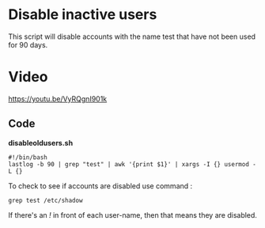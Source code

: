 # Disable inactive users

This script will disable accounts with the name test that have not been used for 90 days.


# Video
https://youtu.be/VyRQgnI901k


## Code

**disableoldusers.sh**

```
#!/bin/bash
lastlog -b 90 | grep "test" | awk '{print $1}' | xargs -I {} usermod -L {}

```

To check to see if accounts are disabled use command :

```
grep test /etc/shadow

```
If there's an *!* in front of each user-name, then that means they are disabled.
